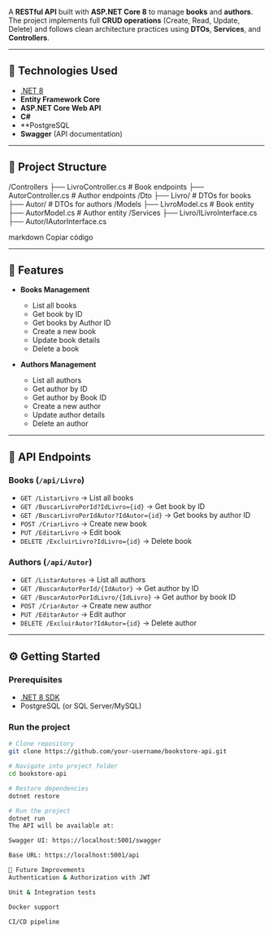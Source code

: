 A **RESTful API** built with **ASP.NET Core 8** to manage **books** and **authors**.  
The project implements full **CRUD operations** (Create, Read, Update, Delete) and follows clean architecture practices using **DTOs**, **Services**, and **Controllers**.

---

## 🚀 Technologies Used

- [.NET 8](https://dotnet.microsoft.com/)  
- **Entity Framework Core**  
- **ASP.NET Core Web API**  
- **C#**  
- **PostgreSQL 
- **Swagger** (API documentation)  

---

## 📂 Project Structure

/Controllers
├── LivroController.cs # Book endpoints
├── AutorController.cs # Author endpoints
/Dto
├── Livro/ # DTOs for books
├── Autor/ # DTOs for authors
/Models
├── LivroModel.cs # Book entity
├── AutorModel.cs # Author entity
/Services
├── Livro/ILivroInterface.cs
├── Autor/IAutorInterface.cs

markdown
Copiar código

---

## 📌 Features

- **Books Management**  
  - List all books  
  - Get book by ID  
  - Get books by Author ID  
  - Create a new book  
  - Update book details  
  - Delete a book  

- **Authors Management**  
  - List all authors  
  - Get author by ID  
  - Get author by Book ID  
  - Create a new author  
  - Update author details  
  - Delete an author  

---

## 🔗 API Endpoints

### Books (`/api/Livro`)
- `GET /ListarLivro` → List all books  
- `GET /BuscarLivroPorId?IdLivro={id}` → Get book by ID  
- `GET /BuscarLivroPorIdAutor?IdAutor={id}` → Get books by author ID  
- `POST /CriarLivro` → Create new book  
- `PUT /EditarLivro` → Edit book  
- `DELETE /ExcluirLivro?IdLivro={id}` → Delete book  

### Authors (`/api/Autor`)
- `GET /ListarAutores` → List all authors  
- `GET /BuscarAutorPorId/{IdAutor}` → Get author by ID  
- `GET /BuscarAutorPorIdLivro/{IdLivro}` → Get author by book ID  
- `POST /CriarAutor` → Create new author  
- `PUT /EditarAutor` → Edit author  
- `DELETE /ExcluirAutor?IdAutor={id}` → Delete author  

---

## ⚙️ Getting Started

### Prerequisites
- [.NET 8 SDK](https://dotnet.microsoft.com/download)  
- PostgreSQL (or SQL Server/MySQL)  

### Run the project
```bash
# Clone repository
git clone https://github.com/your-username/bookstore-api.git

# Navigate into project folder
cd bookstore-api

# Restore dependencies
dotnet restore

# Run the project
dotnet run
The API will be available at:

Swagger UI: https://localhost:5001/swagger

Base URL: https://localhost:5001/api

📌 Future Improvements
Authentication & Authorization with JWT

Unit & Integration tests

Docker support

CI/CD pipeline
